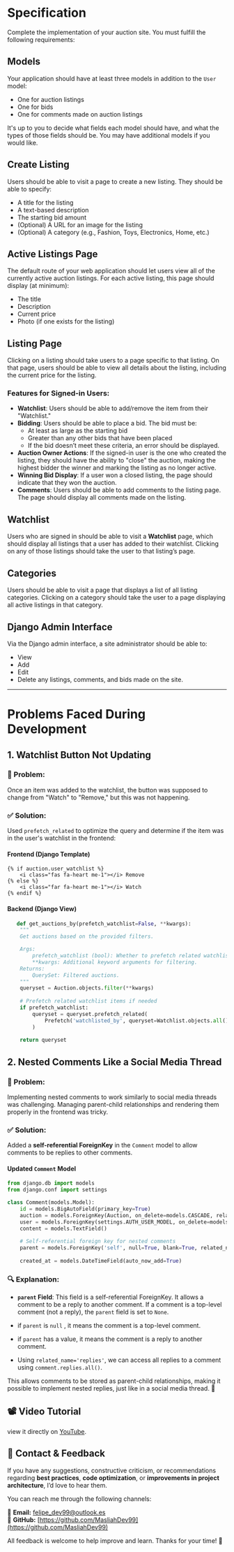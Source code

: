 # Specification

Complete the implementation of your auction site. You must fulfill the following requirements:

## Models
Your application should have at least three models in addition to the `User` model:  
- One for auction listings  
- One for bids  
- One for comments made on auction listings  

It's up to you to decide what fields each model should have, and what the types of those fields should be. You may have additional models if you would like.

## Create Listing
Users should be able to visit a page to create a new listing. They should be able to specify:  
- A title for the listing  
- A text-based description  
- The starting bid amount  
- (Optional) A URL for an image for the listing  
- (Optional) A category (e.g., Fashion, Toys, Electronics, Home, etc.)

## Active Listings Page
The default route of your web application should let users view all of the currently active auction listings. For each active listing, this page should display (at minimum):  
- The title  
- Description  
- Current price  
- Photo (if one exists for the listing)

## Listing Page
Clicking on a listing should take users to a page specific to that listing. On that page, users should be able to view all details about the listing, including the current price for the listing.

### Features for Signed-in Users:
- **Watchlist**: Users should be able to add/remove the item from their "Watchlist."
- **Bidding**: Users should be able to place a bid. The bid must be:
  - At least as large as the starting bid
  - Greater than any other bids that have been placed
  - If the bid doesn’t meet these criteria, an error should be displayed.
- **Auction Owner Actions**: If the signed-in user is the one who created the listing, they should have the ability to "close" the auction, making the highest bidder the winner and marking the listing as no longer active.
- **Winning Bid Display**: If a user won a closed listing, the page should indicate that they won the auction.
- **Comments**: Users should be able to add comments to the listing page. The page should display all comments made on the listing.

## Watchlist
Users who are signed in should be able to visit a **Watchlist** page, which should display all listings that a user has added to their watchlist. Clicking on any of those listings should take the user to that listing’s page.

## Categories
Users should be able to visit a page that displays a list of all listing categories. Clicking on a category should take the user to a page displaying all active listings in that category.

## Django Admin Interface
Via the Django admin interface, a site administrator should be able to:
- View
- Add
- Edit
- Delete any listings, comments, and bids made on the site.

---

# Problems Faced During Development

## 1. Watchlist Button Not Updating
### 🛑 Problem:
Once an item was added to the watchlist, the button was supposed to change from "Watch" to "Remove," but this was not happening.

### ✅ Solution:
Used `prefetch_related` to optimize the query and determine if the item was in the user's watchlist in the frontend:

#### **Frontend (Django Template)**
```django
{% if auction.user_watchlist %}
    <i class="fas fa-heart me-1"></i> Remove
{% else %}
    <i class="far fa-heart me-1"></i> Watch
{% endif %}
```
#### **Backend (Django View)**
```python
   def get_auctions_by(prefetch_watchlist=False, **kwargs):
    """
    Get auctions based on the provided filters.

    Args:
        prefetch_watchlist (bool): Whether to prefetch related watchlist items.
        **kwargs: Additional keyword arguments for filtering.
    Returns:
        QuerySet: Filtered auctions.
    """
    queryset = Auction.objects.filter(**kwargs)
    
    # Prefetch related watchlist items if needed
    if prefetch_watchlist:
        queryset = queryset.prefetch_related(
            Prefetch('watchlisted_by', queryset=Watchlist.objects.all(), to_attr='user_watchlist')
        )
    
    return queryset
```
## 2. Nested Comments Like a Social Media Thread

### 🛑 Problem:
Implementing nested comments to work similarly to social media threads was challenging. Managing parent-child relationships and rendering them properly in the frontend was tricky.

### ✅ Solution:
Added a **self-referential ForeignKey** in the `Comment` model to allow comments to be replies to other comments.

#### **Updated `Comment` Model**
```python
from django.db import models
from django.conf import settings

class Comment(models.Model):
    id = models.BigAutoField(primary_key=True)
    auction = models.ForeignKey(Auction, on_delete=models.CASCADE, related_name="comments")
    user = models.ForeignKey(settings.AUTH_USER_MODEL, on_delete=models.CASCADE)
    content = models.TextField()
    
    # Self-referential foreign key for nested comments
    parent = models.ForeignKey('self', null=True, blank=True, related_name='replies', on_delete=models.CASCADE)
    
    created_at = models.DateTimeField(auto_now_add=True)
```
### 🔍 Explanation:
- **`parent` Field**: This field is a self-referential ForeignKey. It allows a comment to be a reply to another comment. If a comment is a top-level comment (not a reply), the `parent` field is set to `None`.

- if `parent`  is `null` , it means the comment is a top-level comment.

- if `parent` has a value, it means the comment is a reply to another comment.

- Using `related_name='replies'`, we can access all replies to a comment using `comment.replies.all()`.

This allows comments to be stored as parent-child relationships, making it possible to implement nested replies, just like in a social media thread. 🎯

## 📽️ Video Tutorial

view it directly on [YouTube](https://youtube.com/embed/).




## 📩 Contact & Feedback

If you have any suggestions, constructive criticism, or recommendations regarding **best practices**, **code optimization**, or **improvements in project architecture**, I’d love to hear them.  

You can reach me through the following channels:  

📧 **Email:** [felipe_dev99@outlook.es](felipe_dev99@outlook.es)  
🐙 **GitHub:** [https://github.com/MasliahDev99](https://github.com/MasliahDev99)  
 

All feedback is welcome to help improve and learn. Thanks for your time! 🚀  
